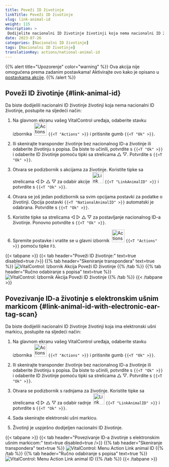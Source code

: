 ```yaml
---
title: Poveži ID životinje
linkTitle: Poveži ID životinje
slug: link-animal-id
weight: 115
description: >
 Dodijelite nacionalni ID životinje životinji koja nema nacionalni ID životinje
date: 2023-07-26
categories: [Nacionalni ID životinje]
tags: [Nacionalni ID životinje]
translationKey: actions/national-animal-id
---
```

{{% alert title="Upozorenje" color="warning" %}}
Ova akcija nije omogućena prema zadanim postavkama! Aktivirajte ovo kako je opisano u [postavkama akcije](../setting/).
{{% /alert %}}

## Poveži ID životinje {#link-animal-id}

Da biste dodijelili nacionalni ID životinje životinji koja nema nacionalni ID životinje, postupite na sljedeći način:

1. Na glavnom ekranu vašeg VitalControl uređaja, odaberite stavku izbornika &nbsp;<img src="/icons/actions.svg" width="40" align="bottom" alt="Actions" /> `{{<T "Actions" >}}` i pritisnite gumb `{{<T "Ok" >}}`.

2. Ili skenirajte transponder životinje bez nacionalnog ID-a životinje ili odaberite životinju s popisa. Da biste to učinili, potvrdite s `{{<T "Ok" >}}` i odaberite ID životinje pomoću tipki sa strelicama △ ▽. Potvrdite s `{{<T "Ok" >}}`.

3. Otvara se podizbornik s akcijama za životinje. Koristite tipke sa strelicama ◁ ▷ △ ▽ za odabir akcije &nbsp;<img src="/icons/actions/link-nais-id.svg" width="35" align="bottom" alt="Link animal ID" /> `{{<T "LinkAnimalID" >}}` i potvrdite s `{{<T "Ok" >}}`.

4. Otvara se još jedan podizbornik sa svim opcijama postavki za podatke o životinji. Opcija postavki `{{<T "NationalAnimalID" >}}` automatski je odabrana. Potvrdite s `{{<T "Ok" >}}`.

5. Koristite tipke sa strelicama ◁ ▷ △ ▽ za postavljanje nacionalnog ID-a životinje. Ponovno potvrdite s `{{<T "Ok" >}}`.

6. Spremite postavke i vratite se u glavni izbornik &nbsp;<img src="/icons/actions.svg" width="40" align="bottom" alt="Actions" /> `{{<T "Actions" >}}` pomoću tipke `F3`.

{{< tabpane >}}
{{< tab header="Poveži ID životinje:" text=true disabled=true />}}
{{% tab header="Skeniranje transpondera" text=true %}}
![VitalControl: Izbornik Akcija Poveži ID životinje](../images/linkanimalid-scan.png "Poveži ID životinje")
{{% /tab %}}
{{% tab header="Ručno odabiranje s popisa" text=true %}}
![VitalControl: Izbornik Akcija Poveži ID životinje](../images/linkanimalid.png "Poveži ID životinje")
{{% /tab %}}
{{< /tabpane >}}

## Povezivanje ID-a životinje s elektronskim ušnim markicom {#link-animal-id-with-electronic-ear-tag-scan}

Da biste dodijelili nacionalni ID životinje životinji koja ima elektronski ušni markicu, postupite na sljedeći način:

1. Na glavnom ekranu vašeg VitalControl uređaja, odaberite stavku izbornika &nbsp;<img src="/icons/actions.svg" width="40" align="bottom" alt="Actions" /> `{{<T "Actions" >}}` i pritisnite gumb `{{<T "Ok" >}}`.

2. Ili skenirajte transponder životinje bez nacionalnog ID-a životinje ili odaberite životinju s popisa. Da biste to učinili, potvrdite s `{{<T "Ok" >}}` i odaberite ID životinje pomoću tipki sa strelicama △ ▽. Potvrdite s `{{<T "Ok" >}}`.

3. Otvara se podizbornik s radnjama za životinje. Koristite tipke sa strelicama ◁ ▷ △ ▽ za odabir radnje &nbsp;<img src="/icons/actions/scan-nais-id.svg" width="35" align="bottom" alt="Link animal ID" />  `{{<T "LinkAnimalID" >}}` i potvrdite s `{{<T "Ok" >}}`.

4. Sada skenirajte elektronski ušni markicu.

5. Životinji je uspješno dodijeljen nacionalni ID životinje.

{{< tabpane >}}
{{< tab header="Povezivanje ID-a životinje s elektronskim ušnim markicom:" text=true disabled=true />}}
{{% tab header="Skeniranje transpondera" text=true %}}
![VitalControl: Menu Action Link animal ID](../images/linkanimalidscan-scan.png "Link animal ID")
{{% /tab %}}
{{% tab header="Ručno odabiranje s popisa" text=true %}}
![VitalControl: Menu Action Link animal ID](../images/linkanimalidscan.png "Link animal ID")
{{% /tab %}}
{{< /tabpane >}}
